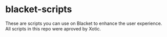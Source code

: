 # blacket-scripts
These are scripts you can use on Blacket to enhance the user experience. All scripts in this repo were aproved by Xotic.

